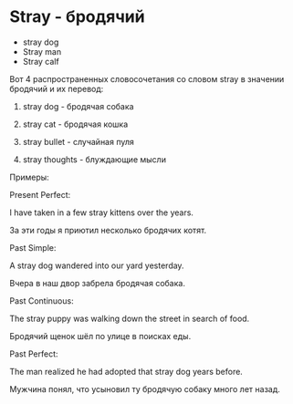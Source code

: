 # Stray - бродячий




- stray dog
- Stray man
- Stray calf

Вот 4 распространенных словосочетания со словом stray в значении бродячий и их перевод:

1. stray dog - бродячая собака

2. stray cat - бродячая кошка

3. stray bullet - случайная пуля

4. stray thoughts - блуждающие мысли

Примеры:

Present Perfect:

I have taken in a few stray kittens over the years.

За эти годы я приютил несколько бродячих котят.

Past Simple:

A stray dog wandered into our yard yesterday.

Вчера в наш двор забрела бродячая собака.

Past Continuous:

The stray puppy was walking down the street in search of food.

Бродячий щенок шёл по улице в поисках еды.

Past Perfect:

The man realized he had adopted that stray dog years before.

Мужчина понял, что усыновил ту бродячую собаку много лет назад.